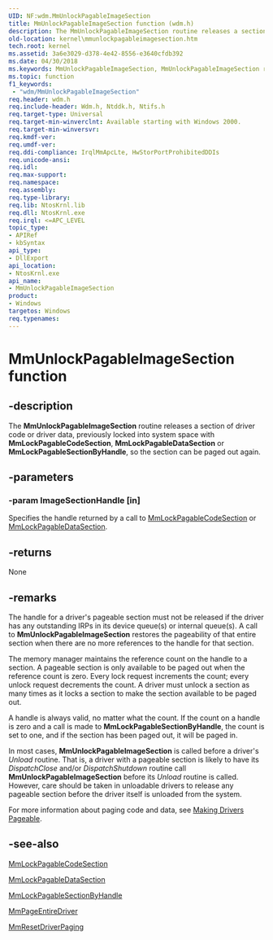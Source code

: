 ```yaml
---
UID: NF:wdm.MmUnlockPagableImageSection
title: MmUnlockPagableImageSection function (wdm.h)
description: The MmUnlockPagableImageSection routine releases a section of driver code or driver data, previously locked into system space with MmLockPagableCodeSection, MmLockPagableDataSection or MmLockPagableSectionByHandle, so the section can be paged out again.
old-location: kernel\mmunlockpagableimagesection.htm
tech.root: kernel
ms.assetid: 3a6e3029-d378-4e42-8556-e3640cfdb392
ms.date: 04/30/2018
ms.keywords: MmUnlockPagableImageSection, MmUnlockPagableImageSection routine [Kernel-Mode Driver Architecture], k106_1420e152-a858-4256-87ed-8fa78ee76379.xml, kernel.mmunlockpagableimagesection, wdm/MmUnlockPagableImageSection
ms.topic: function
f1_keywords:
 - "wdm/MmUnlockPagableImageSection"
req.header: wdm.h
req.include-header: Wdm.h, Ntddk.h, Ntifs.h
req.target-type: Universal
req.target-min-winverclnt: Available starting with Windows 2000.
req.target-min-winversvr: 
req.kmdf-ver: 
req.umdf-ver: 
req.ddi-compliance: IrqlMmApcLte, HwStorPortProhibitedDDIs
req.unicode-ansi: 
req.idl: 
req.max-support: 
req.namespace: 
req.assembly: 
req.type-library: 
req.lib: NtosKrnl.lib
req.dll: NtosKrnl.exe
req.irql: <=APC_LEVEL
topic_type:
- APIRef
- kbSyntax
api_type:
- DllExport
api_location:
- NtosKrnl.exe
api_name:
- MmUnlockPagableImageSection
product:
- Windows
targetos: Windows
req.typenames: 
---
```


# MmUnlockPagableImageSection function


## -description


The <b>MmUnlockPagableImageSection</b> routine releases a section of driver code or driver data, previously locked into system space with <b>MmLockPagableCodeSection</b>, <b>MmLockPagableDataSection</b> or <b>MmLockPagableSectionByHandle</b>, so the section can be paged out again. 


## -parameters




### -param ImageSectionHandle [in]

Specifies the handle returned by a call to <a href="https://docs.microsoft.com/windows-hardware/drivers/ddi/wdm/nf-wdm-mmlockpagablecodesection">MmLockPagableCodeSection</a> or <a href="https://docs.microsoft.com/windows-hardware/drivers/ddi/wdm/nf-wdm-mmlockpagabledatasection">MmLockPagableDataSection</a>. 


## -returns



None




## -remarks



The handle for a driver's pageable section must not be released if the driver has any outstanding IRPs in its device queue(s) or internal queue(s). A call to <b>MmUnlockPagableImageSection</b> restores the pageability of that entire section when there are no more references to the handle for that section. 

The memory manager maintains the reference count on the handle to a section. A pageable section is only available to be paged out when the reference count is zero. Every lock request increments the count; every unlock request decrements the count. A driver must unlock a section as many times as it locks a section to make the section available to be paged out.

A handle is always valid, no matter what the count. If the count on a handle is zero and a call is made to <b>MmLockPagableSectionByHandle</b>, the count is set to one, and if the section has been paged out, it will be paged in.

In most cases, <b>MmUnlockPagableImageSection</b> is called before a driver's <i>Unload</i> routine. That is, a driver with a pageable section is likely to have its <i>DispatchClose</i> and/or <i>DispatchShutdown</i> routine call <b>MmUnlockPagableImageSection</b> before its <i>Unload</i> routine is called. However, care should be taken in unloadable drivers to release any pageable section before the driver itself is unloaded from the system.

For more information about paging code and data, see <a href="https://docs.microsoft.com/windows-hardware/drivers/kernel/making-drivers-pageable">Making Drivers Pageable</a>. 




## -see-also




<a href="https://docs.microsoft.com/windows-hardware/drivers/ddi/wdm/nf-wdm-mmlockpagablecodesection">MmLockPagableCodeSection</a>



<a href="https://docs.microsoft.com/windows-hardware/drivers/ddi/wdm/nf-wdm-mmlockpagabledatasection">MmLockPagableDataSection</a>



<a href="https://docs.microsoft.com/windows-hardware/drivers/ddi/ntddk/nf-ntddk-mmlockpagablesectionbyhandle">MmLockPagableSectionByHandle</a>



<a href="https://docs.microsoft.com/windows-hardware/drivers/ddi/wdm/nf-wdm-mmpageentiredriver">MmPageEntireDriver</a>



<a href="https://docs.microsoft.com/windows-hardware/drivers/ddi/wdm/nf-wdm-mmresetdriverpaging">MmResetDriverPaging</a>
 

 

